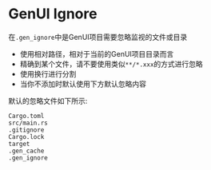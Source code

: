 # GenUI Ignore

在`.gen_ignore`中是GenUI项目需要忽略监视的文件或目录

- 使用相对路径，相对于当前的GenUI项目目录而言
- 精确到某个文件，请不要使用类似`**/*.xxx`的方式进行忽略
- 使用换行进行分割
- 当你不添加时默认使用下方默认忽略内容

默认的忽略文件如下所示:

```
Cargo.toml
src/main.rs
.gitignore
Cargo.lock
target
.gen_cache
.gen_ignore
```